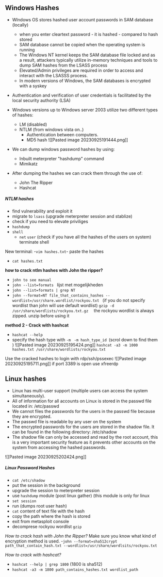 

## Windows Hashes


- WIndows OS stores hashed user account passwords in SAM database (locally)
	- when you enter cleartext password - it is hashed - compared to hash stored 
	- SAM database cannot be copied when the operating system is running 
	- The Windows NT kernel keeps the SAM database file locked and as a result, attackers typically utilize in-memory techniques and tools to dump SAM hashes from the LSASS process 
	- Elevated/Admin privileges are required in order to access and interact with the LSASSS process. 
	- In modern versions of Windows, the SAM databases is encrypted with a syskey
- Authentication and verification of user credentials is facilitated by the local security authority (LSA)
- Windows versions up to Windows server 2003 utilize two different types of hashes: 
	- LM (disabled)
	- NTLM (from windows vista on..)
		- Authentication between computers. 
		- MD5 hash 
![[Pasted image 20230925191444.png]]

- We can dump windows password hashes by using: 
	- Inbuilt meterpreter "hashdump" command 
	- Mimikatz 
- After dumping the hashes we can crack them through the use of:
	- John The Ripper 
	- Hashcat 


##### NTLM hashes 

- find vulnerability and exploit it 
- migrate to ``lsass`` (upgrade meterpreter session and stablize)
- check if you need to elevate priviliges
- ``hashdump``
- ``shell`` 
	- ``net`` ``user`` (check if you have all the hashes of the users on system)
terminate shell 

New terminal: 
-`` vim hashes.txt ``- paste the hashes 
- ``cat hashes.txt ``

**how to crack ntlm hashes with John the ripper?** 
- ``john to see manual ``
- ``john --list=formats `` lijst met mogelijkheden
- `` john --list=formats | grep NT ``  
- ``john --format=NT file_that_contains_hashes --wordlist=/usr/share.wordlist/rockyou.txt ``
  (if you do not specify wordlist than john will use default wordlist)
``gzip -d /usr/share/wordlists/rockyou.txt.gz  ``
the rockyou wordlist is always zipped. unzip before using it 


**method 2 - Crack with hashcat** 

- ``hashcat --help ``
- specify the hash type with ``-m ``
	  ``-m hash_type_id ``(scrol down to find them )
![[Pasted image 20230925195424.png]]
``hashcat -a3 -m 1000 hashes.txt /usr/share/wordlists/rockyou.txt ``


Use the cracked hashes to login with rdp/ssh/pssexec 
![[Pasted image 20230925195711.png]]
if port 3389 is open use xfreerdp 








## Linux hashes 


- Linux has multi-user support (multiple users can access the system simultaneously). 
- All of information for all accounts on Linux is stored in the passwd file located in: /etc/passwd 
- We cannot files the passwords for the users in the passwd file because they are encrypted.
- The passwd file is readable by any user on the system 
- The encrypted passwords for the users are stored in the shadow file. It can be found in the following directory: /etc/shadow 
- The shadow file can only be accessed and read by the root account, this is a very important security feature as it prevents other accounts on the system from accessing the hashed passwords. 

![[Pasted image 20230925202424.png]]






##### Linux Password Hashes 


- ``cat /etc/shadow``
- put the session in the background 
- upgrade the session to meterpreter session 
- use ``hashdump`` module (post linux gather) (this module is only for linux
- ``set session ``
- run (dumps root user hash)
- ``cat`` content of text file with the hash 
- copy the path where the hash is stored 
- exit from metasploit console 
- decomprese rockyou wordlist ``gzip`` 


*How to crack hash with John the Ripper?*  Make sure you know what kind of encryption method is used. 
-`` john --format=sha512crypt path_that_contain_hash.txt --wordlist=/usr/share/wordlsits/rockyou.txt ``

*How to crack with hashcat?* 
- ``hashcat --help | grep 1800``   (1800 is sha512)
- ``hashcat -a3 -m 1800 path_contains_hashes.txt wordlist_path``